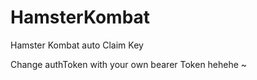 # HamsterKombat
Hamster Kombat auto Claim Key

Change authToken with your own bearer Token hehehe ~
